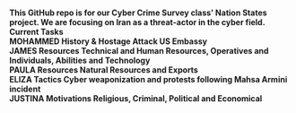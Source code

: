#### This GitHub repo is for our Cyber Crime Survey class' Nation States project. We are focusing on **Iran** as a threat-actor in the cyber field.<br>**Current Tasks**<br>MOHAMMED History & Hostage Attack US Embassy<br>JAMES Resources Technical and Human Resources, Operatives and Individuals, Abilities and Technology<br>PAULA Resources Natural Resources and Exports<br>ELIZA Tactics  Cyber weaponization and protests following Mahsa Armini incident<br>JUSTINA Motivations Religious, Criminal, Political and Economical